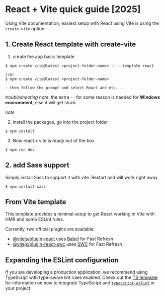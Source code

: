 # React + Vite quick guide [2025]

Using Vite documentation, easiest setup with React using Vite is using the `create-vite` option.

## 1. Create React template with create-vite

1. create the app basic template
```
$ npm create vite@latest <project-folder-name> -- --template react

//or
$ npm create vite@latest <project-folder-name>

- then follow the prompt and select React and etc...
```

*troubleshooting note*: the extra `--` for some reason is needed for **Windows environment**, else it will get stuck.

*note*

2. install the packages, go into the project folder
```
$ npm install
```

3. Now react x vite is ready out of the box
```
$ npm run dev
```


## 2. add Sass support

Simply install Sass to support it with vite. Restart and will work right away
```
$ npm install sass
```


## From Vite template

This template provides a minimal setup to get React working in Vite with HMR and some ESLint rules.

Currently, two official plugins are available:

- [@vitejs/plugin-react](https://github.com/vitejs/vite-plugin-react/blob/main/packages/plugin-react) uses [Babel](https://babeljs.io/) for Fast Refresh
- [@vitejs/plugin-react-swc](https://github.com/vitejs/vite-plugin-react/blob/main/packages/plugin-react-swc) uses [SWC](https://swc.rs/) for Fast Refresh

## Expanding the ESLint configuration

If you are developing a production application, we recommend using TypeScript with type-aware lint rules enabled. Check out the [TS template](https://github.com/vitejs/vite/tree/main/packages/create-vite/template-react-ts) for information on how to integrate TypeScript and [`typescript-eslint`](https://typescript-eslint.io) in your project.
